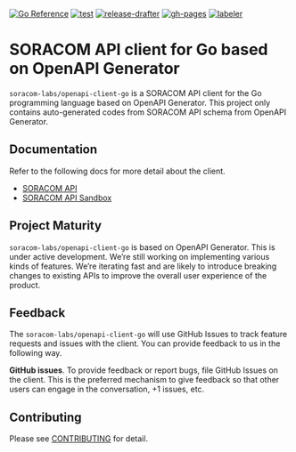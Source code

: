 [![Go Reference](https://pkg.go.dev/badge/github.com/soracom-labs/openapi-client-go.svg)](https://pkg.go.dev/github.com/soracom-labs/openapi-client-go)
[![test](https://github.com/soracom-labs/openapi-client-go/workflows/test/badge.svg)](https://github.com/soracom-labs/openapi-client-go/actions/workflows/test.yml)
[![release-drafter](https://github.com/soracom-labs/openapi-client-go/workflows/release-drafter/badge.svg)](https://github.com/soracom-labs/openapi-client-go/actions/workflows/release-drafter.yml)
[![gh-pages](https://github.com/soracom-labs/openapi-client-go/workflows/gh-pages/badge.svg)](https://github.com/soracom-labs/openapi-client-go/actions/workflows/gh-pages.yml)
[![labeler](https://github.com/soracom-labs/openapi-client-go/workflows/labeler/badge.svg)](https://github.com/soracom-labs/openapi-client-go/actions/workflows/labeler.yml)

# SORACOM API client for Go based on OpenAPI Generator

`soracom-labs/openapi-client-go` is a SORACOM API client for the Go programming language based on OpenAPI Generator.
This project only contains auto-generated codes from SORACOM API schema from OpenAPI Generator.

## Documentation

Refer to the following docs for more detail about the client.

- [SORACOM API](https://soracom-labs.github.io/openapi-client-go/api/)
- [SORACOM API Sandbox](https://soracom-labs.github.io/openapi-client-go/sandbox/)

## Project Maturity

`soracom-labs/openapi-client-go` is based on OpenAPI Generator. This is under active development. We’re still working on implementing various kinds of features. We’re iterating fast and are likely to introduce breaking changes to existing APIs to improve the overall user experience of the product.

## Feedback

The `soracom-labs/openapi-client-go` will use GitHub Issues to track feature requests and issues with the client. You can provide feedback to us in the following way. 

**GitHub issues**. To provide feedback or report bugs, file GitHub Issues on the client. This is the preferred mechanism to give feedback so that other users can engage in the conversation, +1 issues, etc.

## Contributing
Please see [CONTRIBUTING](./.github/CONTRIBUTING.md) for detail.
